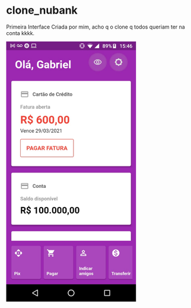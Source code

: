 # clone_nubank

Primeira Interface Criada por mim, acho q o clone q todos queriam ter na conta kkkk.

 <img src="clone-interface-nubank.jpeg" width="350" title="hover text">
